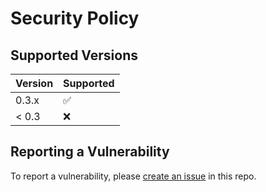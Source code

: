 # Security Policy

## Supported Versions

| Version | Supported          |
| ------- | ------------------ |
| 0.3.x   | :white_check_mark: |
| < 0.3   | :x:                |

## Reporting a Vulnerability

To report a vulnerability, please [create an issue](https://github.com/integreat-io/integreat-transporter-bull/issues) in this repo.
